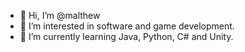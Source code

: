 - 👋 Hi, I’m @malthew
- 👀 I’m interested in software and game development.
- 🌱 I’m currently learning Java, Python, C# and Unity.

<!---
malthew/malthew is a ✨ special ✨ repository because its `README.md` (this file) appears on your GitHub profile.
You can click the Preview link to take a look at your changes.
--->
